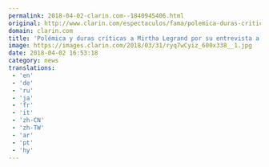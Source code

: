 ```yaml
---
permalink: 2018-04-02-clarin.com--1840945406.html
original: http://www.clarin.com/espectaculos/fama/polemica-duras-criticas-mirtha-legrand-entrevista-natacha-jaitt_0_rJVZQ6Jiz.html
domain: clarin.com
title: 'Polémica y duras críticas a Mirtha Legrand por su entrevista a Natacha Jaitt'
image: https://images.clarin.com/2018/03/31/ryq7wCyiz_600x338__1.jpg
date: 2018-04-02 16:53:18
category: news
translations: 
 - 'en'
 - 'de'
 - 'ru'
 - 'ja'
 - 'fr'
 - 'it'
 - 'zh-CN'
 - 'zh-TW'
 - 'ar'
 - 'pt'
 - 'hy'
---
```


